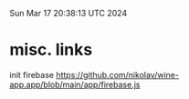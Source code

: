 Sun Mar 17 20:38:13 UTC 2024


# misc. links
init firebase 
  https://github.com/nikolav/wine-app.app/blob/main/app/firebase.js

